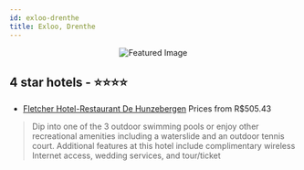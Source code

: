 ```yaml
---
id: exloo-drenthe
title: Exloo, Drenthe
---
```


<center><img src="https://i.travelapi.com/hotels/3000000/2970000/2966500/2966402/e1eed3fa_z.jpg" alt="Featured Image" /></center>


##  4 star hotels - ⭐️⭐️⭐️⭐️

-    [Fletcher Hotel-Restaurant De Hunzebergen](https://us.hurb.com/hotels/exloo/fletcher-hotel-restaurant-de-hunzebergen-JNP-JP764835?cmp=18055) Prices from R$505.43
   > Dip into one of the 3 outdoor swimming pools or enjoy other recreational amenities including a waterslide and an outdoor tennis court. Additional features at this hotel include complimentary wireless Internet access, wedding services, and tour/ticket
